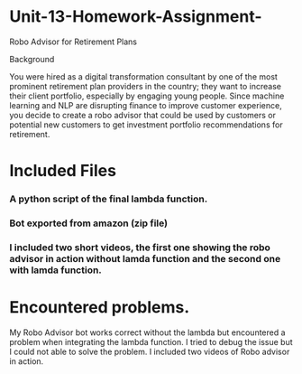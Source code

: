 # Unit-13-Homework-Assignment-
Robo Advisor for Retirement Plans


Background

You were hired as a digital transformation consultant by one of the most prominent retirement plan providers in the country; they want to increase their client portfolio, especially by engaging young people. Since machine learning and NLP are disrupting finance to improve customer experience, you decide to create a robo advisor that could be used by customers or potential new customers to get investment portfolio recommendations for retirement.


# Included Files


### A python script of the final lambda function.
### Bot exported from amazon (zip file)
### I included two short videos, the first one showing the robo advisor in action without lamda function and the second one with lamda function. 

# Encountered problems.

My Robo Advisor bot works correct without the lambda but encountered a problem when integrating the lambda function. I tried to debug the issue but I could not able to solve the problem. I included two videos of Robo advisor in action. 

